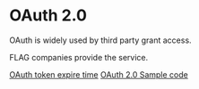 # OAuth 2.0 

OAuth is widely used by third party grant access.

FLAG companies provide the service.

[OAuth token expire time](https://www.oauth.com/oauth2-servers/access-tokens/access-token-lifetime/)
[OAuth 2.0 Sample code](https://developer.byu.edu/docs/consume-api/use-api/oauth-20/oauth-20-python-sample-code)
